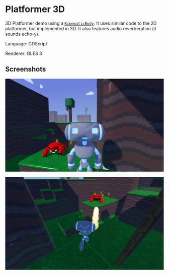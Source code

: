 # Platformer 3D

3D Platformer demo using a
[`KinematicBody`](https://docs.godotengine.org/en/latest/classes/class_kinematicbody.html).
It uses similar code to the 2D platformer, but implemented in 3D.
It also features audio reverberation (it sounds echo-y).

Language: GDScript

Renderer: GLES 3

## Screenshots

![Screenshot](screenshots/face.png)

![Screenshot](screenshots/shoot.png)
